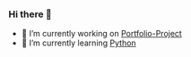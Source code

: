 ### Hi there 👋

<!--
**AnastasiiaSorina/AnastasiiaSorina** is a ✨ _special_ ✨ repository because its `README.md` (this file) appears on your GitHub profile.
- 👯 I’m looking to collaborate on ...
- 🤔 I’m looking for help with ...
- 💬 Ask me about ...
- 📫 How to reach me: ...
- 😄 Pronouns: ...
- ⚡ Fun fact: ...
-->
- 🔭 I’m currently working on [Portfolio-Project](https://github.com/AnastasiSo/Portfolio-Project)
- 🌱 I’m currently learning [Python](https://github.com/AnastasiiaSorina/finalCapstone)

